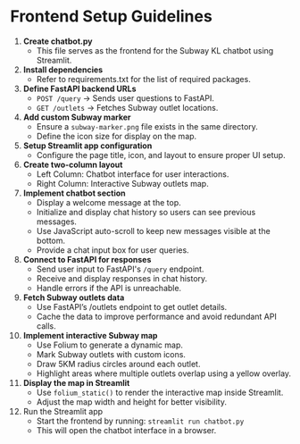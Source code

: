 # Frontend Setup Guidelines
1. **Create chatbot.py**
    - This file serves as the frontend for the Subway KL chatbot using Streamlit.
2. **Install dependencies**
    - Refer to requirements.txt for the list of required packages.
3. **Define FastAPI backend URLs**
    - `POST /query` → Sends user questions to FastAPI.
    - `GET /outlets` → Fetches Subway outlet locations.
4. **Add custom Subway marker**
    - Ensure a `subway-marker.png` file exists in the same directory.
    - Define the icon size for display on the map.
5. **Setup Streamlit app configuration**
    - Configure the page title, icon, and layout to ensure proper UI setup.
6. **Create two-column layout**
    - Left Column: Chatbot interface for user interactions.
    - Right Column: Interactive Subway outlets map.
7. **Implement chatbot section**
    - Display a welcome message at the top.
    - Initialize and display chat history so users can see previous messages.
    - Use JavaScript auto-scroll to keep new messages visible at the bottom.
    - Provide a chat input box for user queries.
8. **Connect to FastAPI for responses**
    - Send user input to FastAPI's `/query` endpoint.
    - Receive and display responses in chat history.
    - Handle errors if the API is unreachable.
9. **Fetch Subway outlets data**
    - Use FastAPI’s /outlets endpoint to get outlet details.
    - Cache the data to improve performance and avoid redundant API calls.
10. **Implement interactive Subway map**
    - Use Folium to generate a dynamic map.
    - Mark Subway outlets with custom icons.
    - Draw 5KM radius circles around each outlet.
    - Highlight areas where multiple outlets overlap using a yellow overlay.
11. **Display the map in Streamlit**
    - Use `folium_static()` to render the interactive map inside Streamlit.
    - Adjust the map width and height for better visibility.
12. Run the Streamlit app
    - Start the frontend by running: `streamlit run chatbot.py`
    - This will open the chatbot interface in a browser.